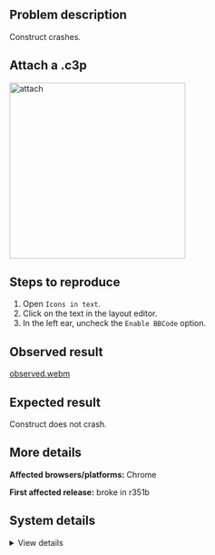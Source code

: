 ## Problem description

Construct crashes.

## Attach a .c3p

<img width="310" alt="attach" src="https://github.com/WilsonPercival/WilsonPercival/assets/91274932/7da4c230-1416-41ff-a969-73209e03bd13">

## Steps to reproduce

1. Open `Icons in text`.
2. Click on the text in the layout editor.
3. In the left ear, uncheck the `Enable BBCode` option.

## Observed result

[observed.webm](https://github.com/WilsonPercival/WilsonPercival/assets/91274932/ee5efcf7-b84a-4a07-82e2-5778c051dd75)

## Expected result

Construct does not crash.

## More details



**Affected browsers/platforms:** Chrome

**First affected release:** broke in r351b

## System details

<details><summary>View details</summary>

Error report information
Type: unhandled exception
File: https://editor.construct.net/r351/main.js, line 1977, col 106
Message: Uncaught TypeError: Cannot read properties of null (reading 'fc')
Stack: TypeError: Cannot read properties of null (reading 'fc') at Lj.Zb.KQ.x4a (https://editor.construct.net/r351/main.js:1977:106) at JOb.Instance.CL (https://editor.construct.net/r351/plugins/allEditorPlugins.js:308:133) at JOb.Instance.Zf (https://editor.construct.net/r351/plugins/allEditorPlugins.js:306:279) at d.Zf (https://editor.construct.net/r351/projectResources.js:858:9) at d.Zf (https://editor.construct.net/r351/projectResources.js:1395:471) at d.Zf (https://editor.construct.net/r351/projectResources.js:1352:320) at ubc (https://editor.construct.net/r351/components/editors/layoutView/layoutView.js:91:303)
Construct version: r351
URL: https://editor.construct.net/r351/
Date: Tue Jul 18 2023 18:31:05 GMT+0300 (Восточная Европа, летнее время)
Uptime: 9.2 s

Platform information
Product: Construct 3 r351 (beta)
Browser: Chrome 114.0.5735.199
Browser engine: Chromium
Context: browser
Operating system: Windows 11
Device type: desktop
Device pixel ratio: 1.5
Logical CPU cores: 16
Approx. device memory: 8 GB
User agent: Mozilla/5.0 (Windows NT 10.0; Win64; x64) AppleWebKit/537.36 (KHTML, like Gecko) Chrome/114.0.0.0 Safari/537.36
Language setting: en-US

WebGL information
Version string: WebGL 2.0 (OpenGL ES 3.0 Chromium)
Numeric version: 2
Supports NPOT textures: yes
Supports GPU profiling: no
Supports highp precision: yes
Vendor: Google Inc. (AMD)
Renderer: ANGLE (AMD, AMD Radeon(TM) Graphics Direct3D11 vs_5_0 ps_5_0, D3D11)
Major performance caveat: no
Maximum texture size: 16384
Point size range: 1 to 1024
Extensions: EXT_color_buffer_float, EXT_color_buffer_half_float, EXT_disjoint_timer_query_webgl2, EXT_float_blend, EXT_texture_compression_bptc, EXT_texture_compression_rgtc, EXT_texture_filter_anisotropic, EXT_texture_norm16, KHR_parallel_shader_compile, OES_draw_buffers_indexed, OES_texture_float_linear, OVR_multiview2, WEBGL_compressed_texture_s3tc, WEBGL_compressed_texture_s3tc_srgb, WEBGL_debug_renderer_info, WEBGL_debug_shaders, WEBGL_lose_context, WEBGL_multi_draw, WEBGL_provoking_vertex

</details>
